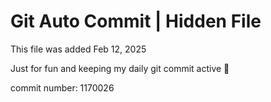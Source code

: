 # Git Auto Commit | Hidden File

This file was added Feb 12, 2025

Just for fun and keeping my daily git commit active 🤪

commit number: 1170026
